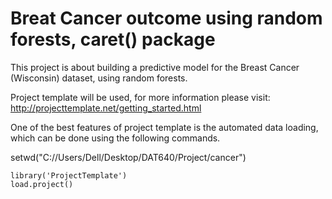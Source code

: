 # Breat Cancer outcome using random forests, caret() package

This project is about building a predictive model for the Breast Cancer (Wisconsin) dataset, using random forests.

Project template will be used, for more information please visit: http://projecttemplate.net/getting_started.html

One of the best features of project template is the automated data loading, which can be done using the following commands.

  setwd("C://Users/Dell/Desktop/DAT640/Project/cancer")
	
	library('ProjectTemplate')
	load.project()
	



